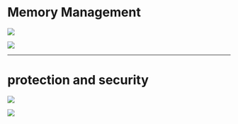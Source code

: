 # Memory Management

![](memory_management.png)

![](io_substem.png)

---

# protection and security

![](protection_and_security.png)

![](protection-system-pic.png)